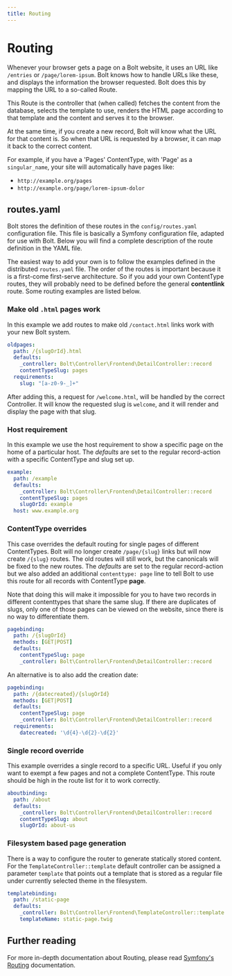 ```yaml
---
title: Routing
---
```

Routing
=======

Whenever your browser gets a page on a Bolt website, it uses an URL like
`/entries` or `/page/lorem-ipsum`. Bolt knows how to handle URLs like these, and
displays the information the browser requested. Bolt does this by mapping the
URL to a so-called Route.

This Route is the controller that (when called) fetches the content from the
database, selects the template to use, renders the HTML page according to that
template and the content and serves it to the browser.

At the same time, if you create a new record, Bolt will know what the URL for
that content is. So when that URL is requested by a browser, it can map it back
to the correct content.

For example, if you have a 'Pages' ContentType, with 'Page' as a
`singular_name`, your site will automatically have pages like:

- `http://example.org/pages`
- `http://example.org/page/lorem-ipsum-dolor`

## routes.yaml

Bolt stores the definition of these routes in the `config/routes.yaml`
configuration file. This file is basically a Symfony configuration file,
adapted for use with Bolt. Below you will find a complete description of the
route definition in the YAML file.

The easiest way to add your own is to follow the examples defined in the
distributed `routes.yaml` file. The order of the routes is important
because it is a first-come first-serve architecture. So if you add your own
ContentType routes, they will probably need to be defined before the general
**contentlink** route. Some routing examples are listed below.

### Make old `.html` pages work

In this example we add routes to make old `/contact.html` links work with your
new Bolt system.

```yaml
oldpages:
  path: /{slugOrId}.html
  defaults:
    _controller: Bolt\Controller\Frontend\DetailController::record
    contentTypeSlug: pages
  requirements:
    slug: "[a-z0-9-_]+"
```

After adding this, a request for `/welcome.html`, will be handled by the
correct Controller. It will know the requested slug is `welcome`, and it will
render and display the page with that slug.

### Host requirement

In this example we use the host requirement to show a specific page on the home
of a particular host. The _defaults_ are set to the regular record-action with a
specific ContentType and slug set up.

```yaml
example:
  path: /example
  defaults:
    _controller: Bolt\Controller\Frontend\DetailController::record
    contentTypeSlug: pages
    slugOrId: example
  host: www.example.org
```

### ContentType overrides

This case overrides the default routing for single pages of different
ContentTypes. Bolt will no longer create `/page/{slug}` links but will now
create `/{slug}` routes. The old routes will still work, but the canonicals
will be fixed to the new routes. The _defaults_ are set to the regular
record-action but we also added an additional `contenttype: page` line to tell
Bolt to use this route for all records with ContentType **page**.

Note that doing this will make it impossible for you to have two records in
different contenttypes that share the same slug. If there are duplicates of
slugs, only one of those pages can be viewed on the website, since there is no
way to differentiate them.

```yaml
pagebinding:
  path: /{slugOrId}
  methods: [GET|POST]
  defaults:
    contentTypeSlug: page
    _controller: Bolt\Controller\Frontend\DetailController::record
```

An alternative is to also add the creation date:

```yaml
pagebinding:
  path: /{datecreated}/{slugOrId}
  methods: [GET|POST]
  defaults:
    contentTypeSlug: page
    _controller: Bolt\Controller\Frontend\DetailController::record
  requirements:
    datecreated: '\d{4}-\d{2}-\d{2}'
```

### Single record override

This example overrides a single record to a specific URL. Useful if you only
want to exempt a few pages and not a complete ContentType. This route should be 
high in the route list for it to work correctly.

```yaml
aboutbinding:
  path: /about
  defaults:
    _controller: Bolt\Controller\Frontend\DetailController::record
    contentTypeSlug: about
    slugOrId: about-us
```

### Filesystem based page generation

There is a way to configure the router to generate statically stored content.
For the `TemplateController::template` default controller can be assigned
a parameter `template` that points out a template that is stored as a
regular file under currently selected theme in the filesystem.

```yaml
templatebinding:
  path: /static-page
  defaults:
    _controller: Bolt\Controller\Frontend\TemplateController::template
    templateName: static-page.twig
```

## Further reading

For more in-depth documentation about Routing, please read [Symfony's
Routing][sf-docs] documentation.

[sf-docs]: https://symfony.com/doc/current/routing.html
